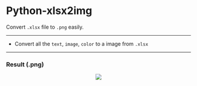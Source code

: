 # Python-xlsx2img
Convert `.xlsx` file to `.png` easily.

---

* Convert all the `text`, `image`, `color` to a image from `.xlsx`

---

### Result (.png)

<p align="center">
<image src="https://user-images.githubusercontent.com/63782903/224047749-49ac257f-919e-43ed-91ff-6b881d8cbc29.png" widht=50%>
</p>
